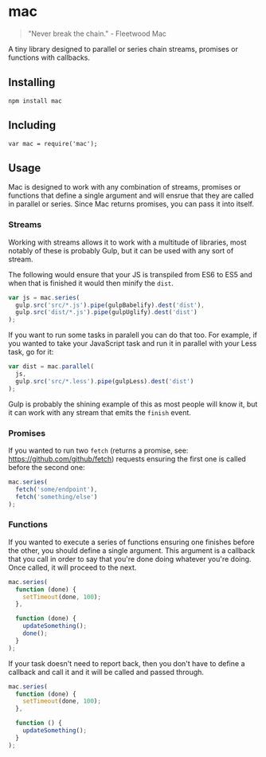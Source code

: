 # mac

> "Never break the chain." - Fleetwood Mac

A tiny library designed to parallel or series chain streams, promises or functions with callbacks.

## Installing

```
npm install mac
```

## Including

```
var mac = require('mac');
```

## Usage

Mac is designed to work with any combination of streams, promises or functions that define a single argument and will ensrue that they are called in parallel or series. Since Mac returns promises, you can pass it into itself.

### Streams

Working with streams allows it to work with a multitude of libraries, most notably of these is probably Gulp, but it can be used with any sort of stream.

The following would ensure that your JS is transpiled from ES6 to ES5 and when that is finished it would then minify the `dist`.

```js
var js = mac.series(
  gulp.src('src/*.js').pipe(gulpBabelify).dest('dist'),
  gulp.src('dist/*.js').pipe(gulpUglify).dest('dist')
);
```

If you want to run some tasks in paralell you can do that too. For example, if you wanted to take your JavaScript task and run it in parallel with your Less task, go for it:

```js
var dist = mac.parallel(
  js,
  gulp.src('src/*.less').pipe(gulpLess).dest('dist')
);
```

Gulp is probably the shining example of this as most people will know it, but it can work with any stream that emits the `finish` event.

### Promises

If you wanted to run two `fetch` (returns a promise, see: https://github.com/github/fetch) requests ensuring the first one is called before the second one:

```js
mac.series(
  fetch('some/endpoint'),
  fetch('something/else')
);
```

### Functions

If you wanted to execute a series of functions ensuring one finishes before the other, you should define a single argument. This argument is a callback that you call in order to say that you're done doing whatever you're doing. Once called, it will proceed to the next.

```js
mac.series(
  function (done) {
	setTimeout(done, 100);
  },

  function (done) {
	updateSomething();
	done();
  }
);
```

If your task doesn't need to report back, then you don't have to define a callback and call it and it will be called and passed through.

```js
mac.series(
  function (done) {
	setTimeout(done, 100);
  },

  function () {
	updateSomething();
  }
);
```
```
